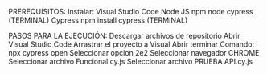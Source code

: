 PREREQUISITOS:
Instalar: Visual Studio Code 
            Node JS        npm node cypress (TERMINAL)
            Cypress        npm install cypress (TERMINAL)

PASOS PARA LA EJECUCIÓN:
Descargar archivos de repositorio
Abrir Visual Studio Code
Arrastrar el proyecto a Visual
Abrir terminar
Comando: npx cypress open
Seleccionar opcion 2e2
Seleccionar navegador CHROME
Seleccionar archivo Funcional.cy.js
Seleccionar archivo PRUEBA API.cy.js
